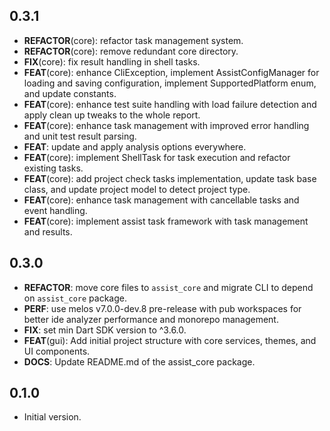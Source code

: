 ## 0.3.1

 - **REFACTOR**(core): refactor task management system.
 - **REFACTOR**(core): remove redundant core directory.
 - **FIX**(core): fix result handling in shell tasks.
 - **FEAT**(core): enhance CliException, implement AssistConfigManager for loading and saving configuration, implement SupportedPlatform enum, and update constants.
 - **FEAT**(core): enhance test suite handling with load failure detection and apply clean up tweaks to the whole report.
 - **FEAT**(core): enhance task management with improved error handling and unit test result parsing.
 - **FEAT**: update and apply analysis options everywhere.
 - **FEAT**(core): implement ShellTask for task execution and refactor existing tasks.
 - **FEAT**(core): add project check tasks implementation, update task base class, and update project model to detect project type.
 - **FEAT**(core): enhance task management with cancellable tasks and event handling.
 - **FEAT**(core): implement assist task framework with task management and results.

## 0.3.0

- **REFACTOR**: move core files to `assist_core` and migrate CLI to depend on `assist_core` package.
- **PERF**: use melos v7.0.0-dev.8 pre-release with pub workspaces for better ide analyzer
  performance and monorepo management.
- **FIX**: set min Dart SDK version to ^3.6.0.
- **FEAT**(gui): Add initial project structure with core services, themes, and UI components.
- **DOCS**: Update README.md of the assist_core package.

## 0.1.0

- Initial version.
